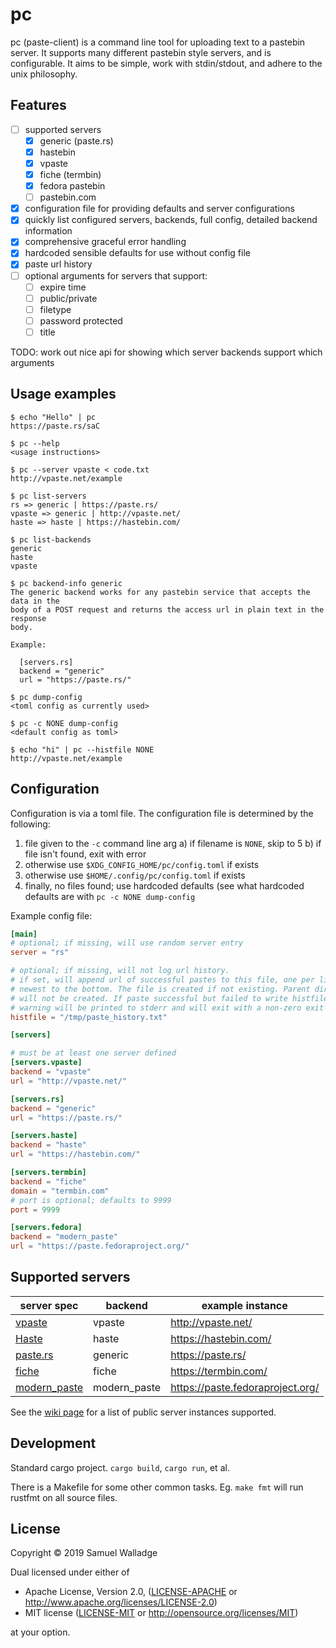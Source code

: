 # pc

pc (paste-client) is a command line tool for uploading text to a pastebin
server. It supports many different pastebin style servers, and is configurable.
It aims to be simple, work with stdin/stdout, and adhere to the unix
philosophy.


## Features

- [ ] supported servers
  - [X] generic (paste.rs)
  - [X] hastebin
  - [X] vpaste
  - [X] fiche (termbin)
  - [X] fedora pastebin
  - [ ] pastebin.com
- [X] configuration file for providing defaults and server configurations
- [X] quickly list configured servers, backends, full config, detailed backend
  information
- [X] comprehensive graceful error handling
- [X] hardcoded sensible defaults for use without config file
- [X] paste url history
- [ ] optional arguments for servers that support:
  - [ ] expire time
  - [ ] public/private
  - [ ] filetype
  - [ ] password protected
  - [ ] title

TODO: work out nice api for showing which server backends support which
arguments

## Usage examples

```
$ echo "Hello" | pc
https://paste.rs/saC

$ pc --help
<usage instructions>

$ pc --server vpaste < code.txt
http://vpaste.net/example

$ pc list-servers
rs => generic | https://paste.rs/
vpaste => generic | http://vpaste.net/
haste => haste | https://hastebin.com/

$ pc list-backends
generic
haste
vpaste

$ pc backend-info generic
The generic backend works for any pastebin service that accepts the data in the
body of a POST request and returns the access url in plain text in the response
body.

Example:

  [servers.rs]
  backend = "generic"
  url = "https://paste.rs/"

$ pc dump-config
<toml config as currently used>

$ pc -c NONE dump-config
<default config as toml>

$ echo "hi" | pc --histfile NONE
http://vpaste.net/example
```

## Configuration

Configuration is via a toml file. The configuration file is determined by the
following:

1. file given to the `-c` command line arg
  a) if filename is `NONE`, skip to 5
  b) if file isn't found, exit with error
2. otherwise use `$XDG_CONFIG_HOME/pc/config.toml` if exists
3. otherwise use `$HOME/.config/pc/config.toml` if exists
5. finally, no files found; use hardcoded defaults (see what hardcoded defaults
   are with `pc -c NONE dump-config`


Example config file:

```toml
[main]
# optional; if missing, will use random server entry
server = "rs"

# optional; if missing, will not log url history.
# if set, will append url of successful pastes to this file, one per line,
# newest to the bottom. The file is created if not existing. Parent directories
# will not be created. If paste successful but failed to write histfile, a
# warning will be printed to stderr and will exit with a non-zero exit code.
histfile = "/tmp/paste_history.txt"

[servers]

# must be at least one server defined
[servers.vpaste]
backend = "vpaste"
url = "http://vpaste.net/"

[servers.rs]
backend = "generic"
url = "https://paste.rs/"

[servers.haste]
backend = "haste"
url = "https://hastebin.com/"

[servers.termbin]
backend = "fiche"
domain = "termbin.com"
# port is optional; defaults to 9999
port = 9999

[servers.fedora]
backend = "modern_paste"
url = "https://paste.fedoraproject.org/"
```

## Supported servers

| server spec                                             | backend      | example instance                 |
| ------                                                  | -------      | ---------------                  |
| [vpaste](http://pileus.org/tools/vpaste)                | vpaste       | http://vpaste.net/               |
| [Haste](https://github.com/seejohnrun/haste-server)     | haste        | https://hastebin.com/            |
| [paste.rs](https://paste.rs/web)                        | generic      | https://paste.rs/                |
| [fiche](https://github.com/solusipse/fiche)             | fiche        | https://termbin.com/             |
| [modern_paste](https://github.com/LINKIWI/modern-paste) | modern_paste | https://paste.fedoraproject.org/ |

See the [wiki page](https://github.com/swalladge/pc/wiki/server-list) for a list of public server instances supported.

## Development

Standard cargo project. `cargo build`, `cargo run`, et al.

There is a Makefile for some other common tasks. Eg. `make fmt` will run
rustfmt on all source files.


## License

Copyright © 2019 Samuel Walladge

Dual licensed under either of

* Apache License, Version 2.0, ([LICENSE-APACHE](LICENSE-APACHE) or http://www.apache.org/licenses/LICENSE-2.0)
* MIT license ([LICENSE-MIT](LICENSE-MIT) or http://opensource.org/licenses/MIT)

at your option.
